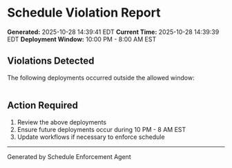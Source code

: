 # Schedule Violation Report

**Generated:** 2025-10-28 14:39:41 EDT
**Current Time:** 2025-10-28 14:39:39 EDT
**Deployment Window:** 10:00 PM - 8:00 AM EST

## Violations Detected

The following deployments occurred outside the allowed window:

```

```

## Action Required

1. Review the above deployments
2. Ensure future deployments occur during 10 PM - 8 AM EST
3. Update workflows if necessary to enforce schedule

---

Generated by Schedule Enforcement Agent
